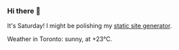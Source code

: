 ### Hi there :wave:

It's Saturday! I might be polishing my [static site generator](https://github.com/bewuethr/pandoc-bash-blog).

Weather in Toronto: sunny, at +23°C.
